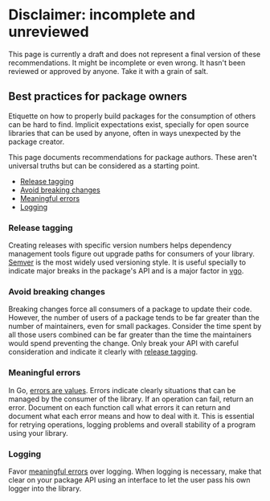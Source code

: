 # Disclaimer: incomplete and unreviewed

This page is currently a draft and does not represent a final version of these recommendations. It might be incomplete or even wrong. It hasn't been reviewed or approved by anyone. Take it with a grain of salt.

## Best practices for package owners

Etiquette on how to properly build packages for the consumption of others can be hard to find. Implicit expectations exist, specially for open source libraries that can be used by anyone, often in ways unexpected by the package creator.

This page documents recommendations for package authors. These aren't universal truths but can be considered as a starting point.

* [Release tagging](#release-tagging)
* [Avoid breaking changes](#avoid-breaking-changes)
* [Meaningful errors](#meaningful-errors)
* [Logging](#Logging)

### Release tagging

Creating releases with specific version numbers helps dependency management tools figure out upgrade paths for consumers of your library. [Semver](https://semver.org/) is the most widely used versioning style. It is useful specially to indicate major breaks in the package's API and is a major factor in [vgo](https://github.com/golang/vgo).

### Avoid breaking changes

Breaking changes force all consumers of a package to update their code. However, the number of users of a package tends to be far greater than the number of maintainers, even for small packages. Consider the time spent by all those users combined can be far greater than the time the maintainers would spend preventing the change. Only break your API with careful consideration and indicate it clearly with [release tagging](#release-tagging).

### Meaningful errors

In Go, [errors are values](https://blog.golang.org/errors-are-values). Errors indicate clearly situations that can be managed by the consumer of the library. If an operation can fail, return an error. Document on each function call what errors it can return and document what each error means and how to deal with it. This is essential for retrying operations, logging problems and overall stability of a program using your library.

### Logging

Favor [meaningful errors](#meaningful-errors) over logging. When logging is necessary, make that clear on your package API using an interface to let the user pass his own logger into the library.